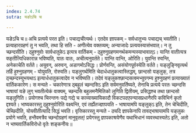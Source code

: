 ```yaml
---
index: 2.4.74
sutra: यङोऽचि च

---
```

 यङेऽचि च॥ अचि प्रत्यये परत इति। पचाद्यचीत्यर्थः। एतदेव ज्ञापकम् - सर्वधातुभ्यः पचाद्यच् भवतीति। प्रत्याहारग्रहणं तु न भवति, तथा हि सति - अणीत्येव वक्तव्यम्; अन्याजादेः प्रत्ययस्यासंभवात्। न तु च्छन्दसीति। ठ्हुश्नुवोः सार्वधातुकेऽ इत्यत्र वार्तिकम् - ठ्हुश्नुग्रहणमनर्थकमन्यस्याभावात्ऽ। यान्ति वातीत्यत्र क्ङ्तीत्यिधिकारान्न भविष्यति, यातः वातः, अचीत्यनुवर्तते। यान्ति वान्ति, ओरिति। युवन्ति रुवन्ति, अनेकाचेति वर्तते। अयुवन्, अरुवन्, अडागमोऽसिद्धः। प्रोर्णवन्ति, असंयोगपूर्वस्येति वर्तते। यङ्लुङ्निवृत्यर्थ तर्हि हुश्नुग्रहणम् - योयुवति, रोरुवति। यङ्लुगर्थमिति चेदार्धधातुकत्वास्तिद्धम्, छान्दसो यङ्लुक्, तत्र ठ्च्छन्दस्युभयथाऽ इत्यार्धधातुकत्वादेव न भविष्यति। तदेवं यङ्लुकश्छान्दसत्वमभ्युपगम्य हुश्नुग्रहणं प्रत्याख्यातं वार्तिककारेण। स मन्यते - चकारेणात्र ठ्बहुलं च्छन्दसिऽ इति सर्वमनुवर्तिष्यते, तेनाचि प्रत्यये परतः च्छन्दसि भाषायां यङे लुग् भवतीत्येकं वाक्यम्, च्छन्दसि बहुलमनैमितिको लुगिति द्वितीयम्, प्रसिद्धश्च तथा छान्दसो यङ्लुगिति। प्रयोगश्च चिरन्तनः पद्ये गद्ये च काव्याख्यायिकादौ विकटपदएपन्यासप्रधानैरपि कविभिर्न कृतो द्दश्यते। भाष्यकारस्तु ठ्हुश्नुवोरिति वक्ष्यन्ति, एवं तर्ह्येतज्ज्ञापयति - भाषायामपि यङ्लुक्ऽ इति, तेन चेचिदीति, चेच्छिदीति, योयवीतीत्यादि सिद्धं भवति। वृत्तिकारस्तु मन्यते - ठ्यदि ज्ञापकेनापि तावद्भाषायामपि यङ्लुकः प्रयोगे भवति, हन्तैवमत्रैव च्छन्दोग्रहणं मानुवृतत्! प्रयेगस्तु ज्ञापकाश्रयेणैव यथाभिधानं व्यवस्थास्यतेऽ इति, अतो न भाष्यवार्तिकविरोधो वृतेः शङ्कनीयः॥